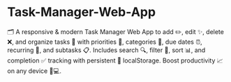 # Task-Manager-Web-App
🗂️ A responsive &amp; modern Task Manager Web App to add ✏️, edit ✨, delete ❌, and organize tasks 📅 with priorities 🎯, categories 📂, due dates ⏰, recurring 🔁, and subtasks 📋. Includes search 🔍, filter 🔄, sort 📊, and completion ✅ tracking with persistent 💾 localStorage. Boost productivity 📈 on any device 📱💻.
